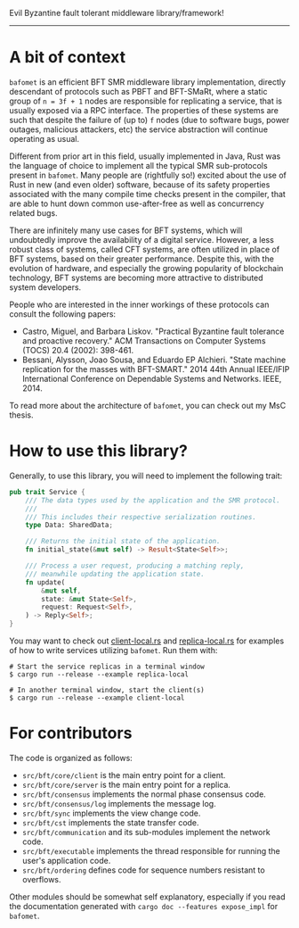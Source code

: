 Evil Byzantine fault tolerant middleware library/framework!

---

# A bit of context

`bafomet` is an efficient BFT SMR middleware library implementation, directly descendant
of protocols such as PBFT and BFT-SMaRt, where a static group of `n = 3f + 1` nodes
are responsible for replicating a service, that is usually exposed via a RPC interface.
The properties of these systems are such that despite the failure of (up to) `f` nodes
(due to software bugs, power outages, malicious attackers, etc) the service abstraction
will continue operating as usual.

Different from prior art in this field, usually implemented in Java, Rust was
the language of choice to implement all the typical SMR sub-protocols present
in `bafomet`. Many people are (rightfully so!) excited about the use of Rust
in new (and even older) software, because of its safety properties associated
with the many compile time checks present in the compiler, that are able to
hunt down common use-after-free as well as concurrency related bugs.

There are infinitely many use cases for BFT systems, which will undoubtedly improve the
availability of a digital service. However, a less robust class of systems, called CFT
systems, are often utilized in place of BFT systems, based on their greater performance.
Despite this, with the evolution of hardware, and especially the growing popularity of
blockchain technology, BFT systems are becoming more attractive to distributed system
developers.

People who are interested in the inner workings of these protocols can
consult the following papers:

* Castro, Miguel, and Barbara Liskov. "Practical Byzantine fault tolerance and proactive recovery." ACM Transactions on Computer Systems (TOCS) 20.4 (2002): 398-461.
* Bessani, Alysson, Joao Sousa, and Eduardo EP Alchieri. "State machine replication for the masses with BFT-SMART." 2014 44th Annual IEEE/IFIP International Conference on Dependable Systems and Networks. IEEE, 2014.

<!-- TODO: include link to thesis -->
To read more about the architecture of `bafomet`, you can check out my MsC thesis.

# How to use this library?

Generally, to use this library, you will need to implement the following trait:

```rust
pub trait Service {
    /// The data types used by the application and the SMR protocol.
    ///
    /// This includes their respective serialization routines.
    type Data: SharedData;

    /// Returns the initial state of the application.
    fn initial_state(&mut self) -> Result<State<Self>>;

    /// Process a user request, producing a matching reply,
    /// meanwhile updating the application state.
    fn update(
        &mut self,
        state: &mut State<Self>,
        request: Request<Self>,
    ) -> Reply<Self>;
}
```

You may want to check out [client-local.rs](examples/client-local.rs) and
[replica-local.rs](examples/replica-local.rs) for examples of how to write
services utilizing `bafomet`. Run them with:

```
# Start the service replicas in a terminal window
$ cargo run --release --example replica-local

# In another terminal window, start the client(s)
$ cargo run --release --example client-local
```

# For contributors

The code is organized as follows:

* `src/bft/core/client` is the main entry point for a client.
* `src/bft/core/server` is the main entry point for a replica.
* `src/bft/consensus` implements the normal phase consensus code.
* `src/bft/consensus/log` implements the message log.
* `src/bft/sync` implements the view change code.
* `src/bft/cst` implements the state transfer code.
* `src/bft/communication` and its sub-modules implement the network code.
* `src/bft/executable` implements the thread responsible for running the
  user's application code.
* `src/bft/ordering` defines code for sequence numbers resistant to overflows.

Other modules should be somewhat self explanatory, especially if you read
the documentation generated with `cargo doc --features expose_impl` for `bafomet`.
